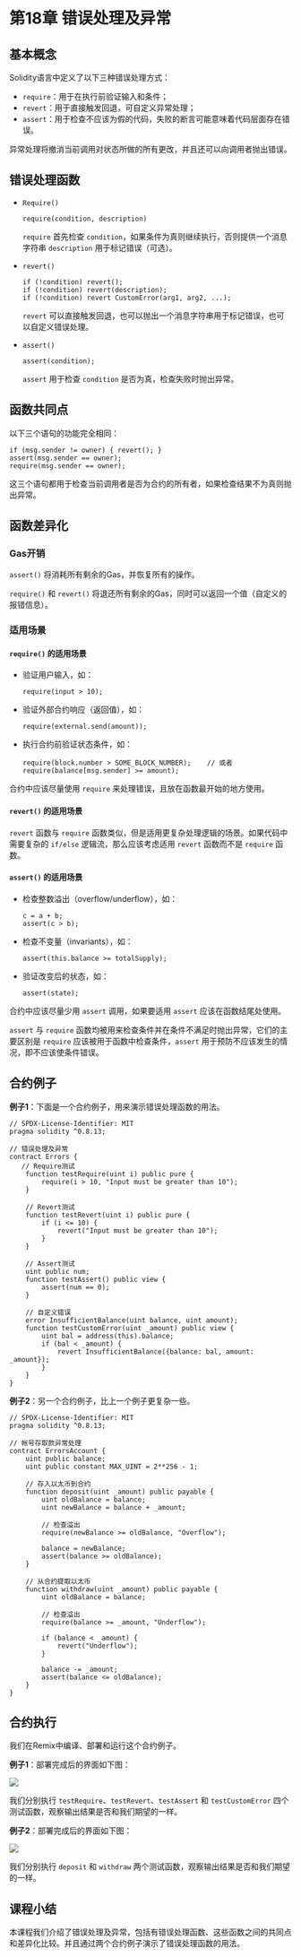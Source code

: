 # 第18章 错误处理及异常

## 基本概念

Solidity语言中定义了以下三种错误处理方式：

+ `require`：用于在执行前验证输入和条件；
+ `revert`：用于直接触发回退，可自定义异常处理；
+ `assert`：用于检查不应该为假的代码，失败的断言可能意味着代码层面存在错误。

异常处理将撤消当前调用对状态所做的所有更改，并且还可以向调用者抛出错误。

## 错误处理函数

+ `Require()`

  ```
  require(condition, description)
  ```

  `require` 首先检查 `condition`，如果条件为真则继续执行，否则提供一个消息字符串 `description` 用于标记错误（可选）。

+ `revert()`

  ```
  if (!condition) revert(); 
  if (!condition) revert(description);
  if (!condition) revert CustomError(arg1, arg2, ...);
  ```

  `revert` 可以直接触发回退，也可以抛出一个消息字符串用于标记错误，也可以自定义错误处理。

+ `assert()`

  ```
  assert(condition);
  ```

  `assert` 用于检查 `condition` 是否为真，检查失败时抛出异常。

## 函数共同点

以下三个语句的功能完全相同：

```
if (msg.sender != owner) { revert(); }
assert(msg.sender == owner);
require(msg.sender == owner);
```

这三个语句都用于检查当前调用者是否为合约的所有者，如果检查结果不为真则抛出异常。

## 函数差异化

### Gas开销

`assert()` 将消耗所有剩余的Gas，并恢复所有的操作。

`require()` 和 `revert()` 将退还所有剩余的Gas，同时可以返回一个值（自定义的报错信息）。

### 适用场景

#### `require()` 的适用场景

+ 验证用户输入，如：

  ```
  require(input > 10);
  ```

+ 验证外部合约响应（返回值），如：

  ```
  require(external.send(amount));
  ```

+ 执行合约前验证状态条件，如：

  ```
  require(block.number > SOME_BLOCK_NUMBER);	// 或者
  require(balance[msg.sender] >= amount);
  ```

合约中应该尽量使用 `require` 来处理错误，且放在函数最开始的地方使用。

#### `revert()` 的适用场景

`revert` 函数与 `require` 函数类似，但是适用更复杂处理逻辑的场景。如果代码中需要复杂的 `if/else` 逻辑流，那么应该考虑适用 `revert` 函数而不是 `require` 函数。

#### `assert()` 的适用场景

+ 检查整数溢出（overflow/underflow），如：

  ```
  c = a + b;
  assert(c > b);
  ```

+ 检查不变量（invariants），如：

  ```
  assert(this.balance >= totalSupply);
  ```

+ 验证改变后的状态，如：

  ```
  assert(state);
  ```

合约中应该尽量少用 `assert` 调用，如果要适用 `assert` 应该在函数结尾处使用。

`assert` 与 `require` 函数均被用来检查条件并在条件不满足时抛出异常，它们的主要区别是 `require` 应该被用于函数中检查条件，`assert` 用于预防不应该发生的情况，即不应该使条件错误。

## 合约例子

**例子1**：下面是一个合约例子，用来演示错误处理函数的用法。

```
// SPDX-License-Identifier: MIT
pragma solidity ^0.8.13;

// 错误处理及异常
contract Errors {
   // Require测试
    function testRequire(uint i) public pure {
        require(i > 10, "Input must be greater than 10");
    }

    // Revert测试
    function testRevert(uint i) public pure {
        if (i <= 10) {
            revert("Input must be greater than 10");
        }
    }

    // Assert测试
    uint public num;
    function testAssert() public view {
        assert(num == 0);
    }

    // 自定义错误
    error InsufficientBalance(uint balance, uint amount);
    function testCustomError(uint _amount) public view {
        uint bal = address(this).balance;
        if (bal < _amount) {
            revert InsufficientBalance({balance: bal, amount: _amount});
        }
    }
}
```

**例子2**：另一个合约例子，比上一个例子更复杂一些。

```
// SPDX-License-Identifier: MIT
pragma solidity ^0.8.13;

// 帐号存取款异常处理
contract ErrorsAccount {
    uint public balance;
    uint public constant MAX_UINT = 2**256 - 1;

    // 存入以太币到合约
    function deposit(uint _amount) public payable {
        uint oldBalance = balance;
        uint newBalance = balance + _amount;

        // 检查溢出
        require(newBalance >= oldBalance, "Overflow");

        balance = newBalance;
        assert(balance >= oldBalance);
    }

    // 从合约提取以太币
    function withdraw(uint _amount) public payable {
        uint oldBalance = balance;

        // 检查溢出
        require(balance >= _amount, "Underflow");

        if (balance < _amount) {
            revert("Underflow");
        }

        balance -= _amount;
        assert(balance <= oldBalance);
    }
}
```

## 合约执行

我们在Remix中编译、部署和运行这个合约例子。

**例子1**：部署完成后的界面如下图：

![](./images/remix-errors.png)

我们分别执行 `testRequire`、`testRevert`、`testAssert` 和 `testCustomError` 四个测试函数，观察输出结果是否和我们期望的一样。

**例子2**：部署完成后的界面如下图：

![](./images/remix-errorsaccount.png)

我们分别执行 `deposit` 和 `withdraw` 两个测试函数，观察输出结果是否和我们期望的一样。

## 课程小结

本课程我们介绍了错误处理及异常，包括有错误处理函数、这些函数之间的共同点和差异化比较。并且通过两个合约例子演示了错误处理函数的用法。

